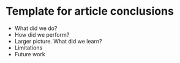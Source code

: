 # Template for article conclusions

  * What did we do?
  * How did we perform?
  * Larger picture. What did we learn?
  * Limitations
  * Future work
